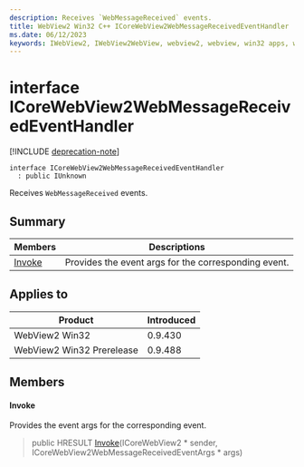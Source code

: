 ```yaml
---
description: Receives `WebMessageReceived` events.
title: WebView2 Win32 C++ ICoreWebView2WebMessageReceivedEventHandler
ms.date: 06/12/2023
keywords: IWebView2, IWebView2WebView, webview2, webview, win32 apps, win32, edge, ICoreWebView2, ICoreWebView2Controller, browser control, edge html, ICoreWebView2WebMessageReceivedEventHandler
---
```


# interface ICoreWebView2WebMessageReceivedEventHandler

[!INCLUDE [deprecation-note](../includes/deprecation-note.md)]

```
interface ICoreWebView2WebMessageReceivedEventHandler
  : public IUnknown
```

Receives `WebMessageReceived` events.

## Summary

 Members                        | Descriptions
--------------------------------|---------------------------------------------
[Invoke](#invoke) | Provides the event args for the corresponding event.

## Applies to

Product                         | Introduced
--------------------------------|---------------------------------------------
WebView2 Win32            |    0.9.430
WebView2 Win32 Prerelease |    0.9.488

## Members

#### Invoke

Provides the event args for the corresponding event.

> public HRESULT [Invoke](#invoke)(ICoreWebView2 * sender, ICoreWebView2WebMessageReceivedEventArgs * args)

